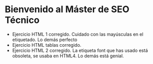 # Bienvenido al Máster de SEO Técnico
- Ejercicio HTML 1 corregido.
    Cuidado con las mayúsculas en el etiquetado. Lo demás perfecto
- Ejercicio HTML tablas corregido.
- Ejercicio HTML 2 corregido.
    La etiqueta font que has usado está obsoleta, se usaba en HTML4. Lo demás está genial.